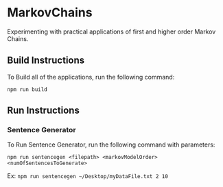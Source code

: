 # MarkovChains
Experimenting with practical applications of first and higher order Markov Chains.


## Build Instructions
To Build all of the applications, run the following command:
```
npm run build
```

## Run Instructions

### Sentence Generator

To Run Sentence Generator, run the following command with parameters:
```
npm run sentencegen <filepath> <markovModelOrder> <numOfSentencesToGenerate>
```
Ex:
`npm run sentencegen ~/Desktop/myDataFile.txt 2 10`
